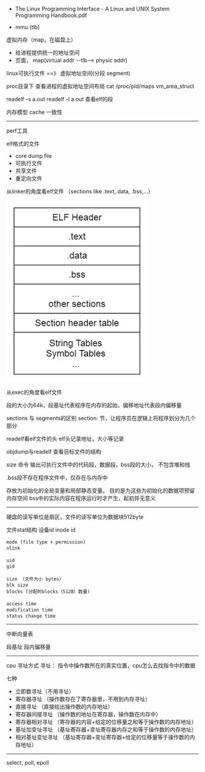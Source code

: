 + The Linux Programming Interface - A Linux and UNIX System Programming Handbook.pdf

+ mmu (tlb)

虚拟内存（map，在磁盘上）
+ 给进程提供统一的地址空间
+ 页面， map(virtual addr --tlb--> physic addr)

linux可执行文件 ==》 虚拟地址空间(分段 segment)

proc目录下 查看进程的虚拟地址空间布局  cat /proc/pid/maps vm_area_struct

readelf -s a.out
readelf -l a.out 查看elf的段



内存模型 cache 一致性

---

perf工具 

elf格式的文件
+ core dump file
+ 可执行文件
+ 共享文件
+ 重定向文件

从linker的角度看elf文件 （sections like .text,.data, .bss,...）

![image](elf.png)

从exec的角度看elf文件

段的大小为64k，段基址代表程序在内存的起始，偏移地址代表段内偏移量

sections 与 segments的区别
section: 节，让程序员在逻辑上将程序划分为几个部分

readelf看elf文件的头
elf头记录地址，大小等记录    

objdump与readelf 查看目标文件的结构

size 命令 输出可执行文件中的代码段，数据段，bss段的大小， 不包含堆和栈

.bss段不存在程序文件中，仅存在与内存中

存放为初始化的全局变量和局部静态变量。
目的是为这些为初始化的数据项预留内存空间
bss中的实际内容在程序运行时才产生，起初并无意义

---

硬盘的读写单位是扇区，文件的读写单位为数据块512byte

文件stat结构 
    设备id 
    inode id
    
    mode (file type + permission)
    nlink 

    uid
    gid
    
    size （文件大小 bytes）
    blk size 
    blocks (分配的blocks（512B）数量)
    
    access time
    modification time
    status change time

---

中断向量表 


段基址 段内偏移量

----
cpu 寻址方式
寻址： 指令中操作数所在的真实位置，cpu怎么去找指令中的数据

七种
+ 立即数寻址（不用寻址）
+ 寄存器寻址 （操作数存在了寄存器里，不用到内存寻址）
+ 直接寻址 （直接给出操作数的内存地址）
+ 寄存器间接寻址 （操作数的地址在寄存器，操作数在内存中）
+ 寄存器相对寻址 （寄存器的内容+给定的位移量之和等于操作数的内存地址）
+ 基址加变址寻址 （基址寄存器+变址寄存器内存之和等于操作数的内存地址）
+ 相对基址变址寻址 （基址寄存器+变址寄存器+给定的位移量等于操作数的内存地址）
----

select, poll, epoll
